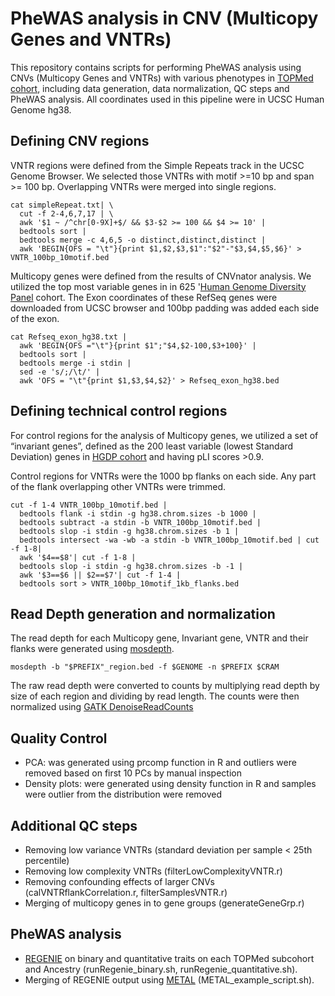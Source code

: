 # PheWAS analysis in CNV (Multicopy Genes and VNTRs)
This repository contains scripts for performing PheWAS analysis using CNVs (Multicopy Genes and VNTRs) with various phenotypes in [TOPMed cohort](https://topmed.nhlbi.nih.gov/), including data generation, data normalization, QC steps and PheWAS analysis. All coordinates used in this pipeline were in UCSC Human Genome hg38.

## Defining CNV regions
VNTR regions were defined from the Simple Repeats track in the UCSC Genome Browser. We selected those VNTRs with motif >=10 bp and span >= 100 bp. Overlapping VNTRs were merged into single regions.
```
cat simpleRepeat.txt| \
  cut -f 2-4,6,7,17 | \
  awk '$1 ~ /^chr[0-9X]+$/ && $3-$2 >= 100 && $4 >= 10' |
  bedtools sort |
  bedtools merge -c 4,6,5 -o distinct,distinct,distinct |
  awk 'BEGIN{OFS = "\t"}{print $1,$2,$3,$1":"$2"-"$3,$4,$5,$6}' > VNTR_100bp_10motif.bed
```

Multicopy genes were defined from the results of CNVnator analysis. We utilized the top most variable genes in in 625 '[Human Genome Diversity Panel](https://www.internationalgenome.org/data-portal/data-collection/hgdp) cohort. The Exon coordinates of these RefSeq genes were downloaded from UCSC browser and 100bp padding was added each side of the exon.

```
cat Refseq_exon_hg38.txt |
  awk 'BEGIN{OFS ="\t"}{print $1";"$4,$2-100,$3+100}' |
  bedtools sort |
  bedtools merge -i stdin |
  sed -e 's/;/\t/' |
  awk 'OFS = "\t"{print $1,$3,$4,$2}' > Refseq_exon_hg38.bed
```
 
## Defining technical control regions
For control regions for the analysis of Multicopy genes, we utilized a set of “invariant genes”, defined as the 200 least variable (lowest Standard Deviation) genes in [HGDP cohort](https://www.internationalgenome.org/data-portal/data-collection/hgdp) and having pLI scores >0.9. 

Control regions for VNTRs were the 1000 bp flanks on each side. Any part of the flank overlapping other VNTRs were trimmed.
```
cut -f 1-4 VNTR_100bp_10motif.bed |
  bedtools flank -i stdin -g hg38.chrom.sizes -b 1000 |
  bedtools subtract -a stdin -b VNTR_100bp_10motif.bed |
  bedtools slop -i stdin -g hg38.chrom.sizes -b 1 |
  bedtools intersect -wa -wb -a stdin -b VNTR_100bp_10motif.bed | cut -f 1-8|
  awk '$4==$8'| cut -f 1-8 |
  bedtools slop -i stdin -g hg38.chrom.sizes -b -1 |
  awk '$3==$6 || $2==$7'| cut -f 1-4 |
  bedtools sort > VNTR_100bp_10motif_1kb_flanks.bed
```
 
## Read Depth generation and normalization
The read depth for each Multicopy gene, Invariant gene, VNTR and their flanks were generated using [mosdepth](https://github.com/brentp/mosdepth).
```
mosdepth -b "$PREFIX"_region.bed -f $GENOME -n $PREFIX $CRAM
```
The raw read depth were converted to counts by multiplying read depth by size of each region and dividing by read length. The counts were then normalized using [GATK DenoiseReadCounts](https://gatk.broadinstitute.org/hc/en-us/articles/360040508731-DenoiseReadCounts)
 
## Quality Control
- PCA: was generated using prcomp function in R and outliers were removed based on first 10 PCs by manual inspection
- Density plots: were generated using density function in R and samples were outlier from the distribution were removed
 
## Additional QC steps
- Removing low variance VNTRs (standard deviation per sample < 25th percentile)
- Removing low complexity VNTRs (filterLowComplexityVNTR.r)
- Removing confounding effects of larger CNVs (calVNTRflankCorrelation.r, filterSamplesVNTR.r)
- Merging of multicopy genes in to gene groups (generateGeneGrp.r)

## PheWAS analysis
- [REGENIE](https://rgcgithub.github.io/regenie/) on binary and quantitative traits on each TOPMed subcohort and Ancestry (runRegenie_binary.sh, runRegenie_quantitative.sh).
- Merging of REGENIE output using [METAL](https://genome.sph.umich.edu/wiki/METAL_Documentation) (METAL_example_script.sh).
